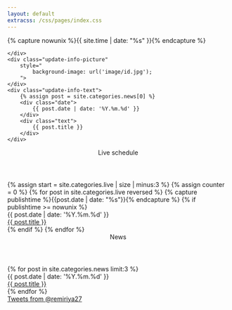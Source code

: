 ```yaml
---
layout: default
extracss: /css/pages/index.css
---
```

{% capture nowunix %}{{ site.time | date: "%s" }}{% endcapture %}
<div class="top-picture" 
	style="
		background-image: url('image/index-large/00.jpg');
		background-size: cover;
		background-position: 35%;
	">
	<div class="extra-link">
		
	</div>
	<div class="update-info-picture"
		style="
			background-image: url('image/id.jpg');
		">
	</div>
	<div class="update-info-text">
		{% assign post = site.categories.news[0] %}
		<div class="date">
			{{ post.date | date: '%Y.%m.%d' }}
		</div>
		<div class="text">
			{{ post.title }}
		</div>
	</div>
</div>
<div class="bottom-contents">
	<section class="live">
		<header>Live schedule</header>
		{% assign start = site.categories.live | size | minus:3 %}
		{% assign counter = 0 %}
		{% for post in site.categories.live reversed %}
		{% capture publishtime %}{{post.date | date: "%s"}}{% endcapture %}
		{% if publishtime >= nowunix %}
		<div class="post-thumb">
			<div class="date">
				{{ post.date | date: '%Y.%m.%d' }}
			</div>
			<div class="title">
				<a href="{{ page.url | ptr }}{{ post.url }}">{{ post.title }} <i class="fa fa-arrow-circle-right fa-lg"></i></a>
			</div>
		</div>
		{% endif %}
		{% endfor %}
	</section>
	<section class="news">
		<header>News</header>
		{% for post in site.categories.news limit:3 %}
		<div class="post-thumb">
			<div class="date">
				{{ post.date | date: '%Y.%m.%d' }}
			</div>
			<div class="title">
				<a href="{{ page.url | ptr }}{{ post.url }}">{{ post.title }} <i class="fa fa-arrow-circle-right fa-lg"></i></a>
			</div>
		</div>
		{% endfor %}
	</section>
	<section class="twitter">
		<a class="twitter-timeline" href="https://twitter.com/remiriya27" data-widget-id="607049707467120641" data-link-color="#d55" data-chrome="nofooter" data-border-color="#ffc6d1" data-tweet-limit="3">Tweets from @remiriya27</a>
	</section>
</div>